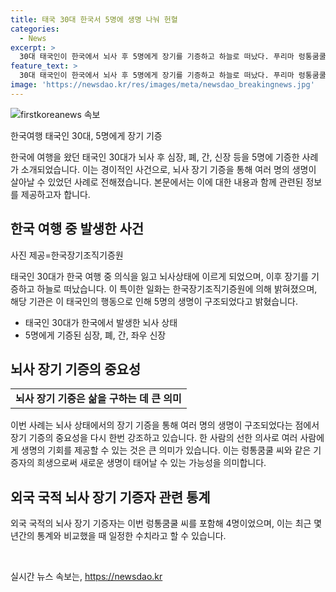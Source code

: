 ```yaml
---
title: 태국 30대 한국서 5명에 생명 나눠 헌혈
categories:
  - News
excerpt: >
  30대 태국인이 한국에서 뇌사 후 5명에게 장기를 기증하고 하늘로 떠났다. 푸리마 렁통쿰쿨(35) 씨는 한국에 여행 중 뇌사 상태가 되자 가족이 장기 기증에 동의했다. 그의 희생으로 5명의 생명을 살린 사연이 전해졌다. 렁통쿰쿨 씨는 밝고 긍정적이었으며, 그의 어머니는 그를 추억하며 마지막으로 고개를 숙였다. 한국장기조직기증원은 그의 행동이 따뜻한 사랑과 생명의 소중함을 알려준 것에 감사하다고 밝혔다.
feature_text: >
  30대 태국인이 한국에서 뇌사 후 5명에게 장기를 기증하고 하늘로 떠났다. 푸리마 렁통쿰쿨(35) 씨는 한국에 여행 중 뇌사 상태가 되자 가족이 장기 기증에 동의했다. 그의 희생으로 5명의 생명을 살린 사연이 전해졌다. 렁통쿰쿨 씨는 밝고 긍정적이었으며, 그의 어머니는 그를 추억하며 마지막으로 고개를 숙였다. 한국장기조직기증원은 그의 행동이 따뜻한 사랑과 생명의 소중함을 알려준 것에 감사하다고 밝혔다.
image: 'https://newsdao.kr/res/images/meta/newsdao_breakingnews.jpg'
---
```


<p><img src="https://newsdao.kr/res/images/meta/newsdao_breakingnews.jpg" alt="firstkoreanews 속보" /></p>

<p>한국여행 태국인 30대, 5명에게 장기 기증</p>

<p>한국에 여행을 왔던 태국인 30대가 뇌사 후 심장, 폐, 간, 신장 등을 5명에 기증한 사례가 소개되었습니다. 이는 경이적인 사건으로, 뇌사 장기 기증을 통해 여러 명의 생명이 살아날 수 있었던 사례로 전해졌습니다. 본문에서는 이에 대한 내용과 함께 관련된 정보를 제공하고자 합니다. </p>

<h2 data-ke-size="size26">한국 여행 중 발생한 사건</h2>

<p>사진 제공=한국장기조직기증원</p>

<p>태국인 30대가 한국 여행 중 의식을 잃고 뇌사상태에 이르게 되었으며, 이후 장기를 기증하고 하늘로 떠났습니다. 이 특이한 일화는 한국장기조직기증원에 의해 밝혀졌으며, 해당 기관은 이 태국인의 행동으로 인해 5명의 생명이 구조되었다고 밝혔습니다.</p>

<ul>
    <li>태국인 30대가 한국에서 발생한 뇌사 상태</li>
    <li>5명에게 기증된 심장, 폐, 간, 좌우 신장</li>
</ul>

<h2 data-ke-size="size26">뇌사 장기 기증의 중요성</h2>

<div>
    <table style="width: 100%;">
        <tbody>
            <tr>
                <td style="text-align: center; height: 17px;"><b>뇌사 장기 기증은 삶을 구하는 데 큰 의미</b></td>
            </tr>
        </tbody>
    </table>
</div>

<p>이번 사례는 뇌사 상태에서의 장기 기증을 통해 여러 명의 생명이 구조되었다는 점에서 장기 기증의 중요성을 다시 한번 강조하고 있습니다. 한 사람의 선한 의사로 여러 사람에게 생명의 기회를 제공할 수 있는 것은 큰 의미가 있습니다. 이는 렁통쿰쿨 씨와 같은 기증자의 희생으로써 새로운 생명이 태어날 수 있는 가능성을 의미합니다.</p>

<h2 data-ke-size="size26">외국 국적 뇌사 장기 기증자 관련 통계</h2>

<p>외국 국적의 뇌사 장기 기증자는 이번 렁통쿰쿨 씨를 포함해 4명이었으며, 이는 최근 몇 년간의 통계와 비교했을 때 일정한 수치라고 할 수 있습니다.</p>

<p data-ke-size="size16">&nbsp;</p>
실시간 뉴스 속보는, <a href="https://newsdao.kr" rel="dofollow">https://newsdao.kr</a>


